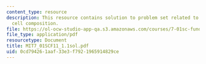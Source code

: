 ```yaml
---
content_type: resource
description: This resource contains solution to problem set related to types of organisms,
  cell composition.
file: https://ol-ocw-studio-app-qa.s3.amazonaws.com/courses/7-01sc-fundamentals-of-biology-fall-2011/0cd794261aaf33e3f7921965914829ce_MIT7_01SCF11_1.1sol.pdf
file_type: application/pdf
resourcetype: Document
title: MIT7_01SCF11_1.1sol.pdf
uid: 0cd79426-1aaf-33e3-f792-1965914829ce
---
```

